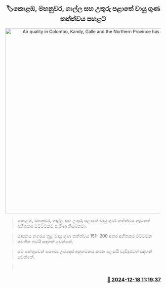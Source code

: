 <p align='center'><b><h2 align='center' title='Air quality in Colombo, Kandy, Galle and the Northern Province has declined'>🏷කොළඹ, මහනුවර, ගාල්ල සහ උතුරු පළාතේ වායු ගුණ තත්ත්වය පහළට
</h2></b></p>
<p align='center'><img src='https://helakuru.sgp1.cdn.digitaloceanspaces.com/esana/images/lib/air-quality[1].jpg' width='600' alt='Air quality in Colombo, Kandy, Galle and the Northern Province has declined'></p>

> කොළඹ, මහනුවර, ගාල්ල සහ උතුරු පළාතේ වායු ගුණ තත්ත්වය නැවතත් අහිතකර මට්ටමකට පැමිණ තිබෙනවා.

> යාපනය නගරය තුළ වායු ගුණ තත්ත්වය 151- 200 අතර අහිතකර මට්ටමක පවතින බවයි සඳහන් වෙන්නේ.

> මේ හේතුවෙන් සෞඛ්‍ය උපදෙස් අනුගමනය කරන ලෙසයි වැඩිදුරටත් සඳහන් වෙන්නේ.

>  



<h3 align='right'><a href='https://www.helakuru.lk/esana/p/105978/'>📅 2024-12-18 11:19:37</a></h3>
